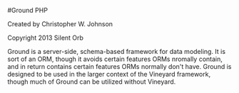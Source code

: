 #Ground PHP

Created by Christopher W. Johnson

Copyright 2013 Silent Orb

Ground is a server-side, schema-based framework for data modeling.  It is sort of an ORM, though it avoids certain features ORMs nromally contain, and in return contains certain features ORMs normally don't have.  Ground is designed to be used in the larger context of the Vineyard framework, though much of Ground can be utilized without Vineyard.
